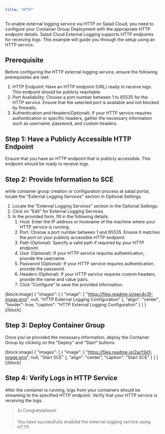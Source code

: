 ```yaml
---
title: "HTTP"
---
```


To enable external logging service via HTTP on Salad Cloud, you need to configure your Container Group Deployment with the appropriate HTTP endpoint details. Salad Cloud External Logging supports HTTP endpoints for receiving logs. This example will guide you through the setup using an HTTP service.

## Prerequisite

Before configuring the HTTP external logging service, ensure the following prerequisites are met:

1. HTTP Endpoint: Have an HTTP endpoint (URL) ready to receive logs. This endpoint should be publicly reachable.
2. Port Availability: Choose a port number between 1 to 65535 for the HTTP service. Ensure that the selected port is available and not blocked by firewalls.
3. Authentication and Headers(Optional): If your HTTP service requires authentication or specific headers, gather the necessary information such as username, password, and custom headers.

## Step 1: Have a Publicly Accessible HTTP Endpoint

Ensure that you have an HTTP endpoint that is publicly accessible. This endpoint should be ready to receive logs.

## Step 2: Provide Information to SCE

while container group creation or configuration process at salad portal, locate the "External Logging Services" section in Optional Settings.

1. Locate the "External Logging Services" section in the Optional Settings.
2. Click on “Edit” for External Logging Services.
3. In the provided form, fill in the following details:
   1. Host: Enter the IP address or hostname of the machine where your HTTP service is running.
   2. Port: Choose a port number between 1 and 65535. Ensure it matches the port on your publicly accessible HTTP endpoint.
   3. Path (Optional): Specify a valid path if required by your HTTP endpoint.
   4. User (Optional): If your HTTP service requires authentication, provide the username.
   5. Password (Optional): If your HTTP service requires authentication, provide the password.
   6. Headers (Optional): If your HTTP service requires custom headers, provide the name and value pairs.
   7. Click “Configure” to save the provided information.

[block:image]
{
"images": [
{
"image": [
"https://files.readme.io/eec4c3f-image.png",
null,
"HTTP External Logging Configuration"
],
"align": "center",
"border": true,
"caption": "HTTP External Logging Configuration"
}
]
}
[/block]

## Step 3: Deploy Container Group

Once you've provided the necessary information, deploy the Container Group by clicking on the “Deploy” and "Start" buttons.

[block:image]
{
"images": [
{
"image": [
"https://files.readme.io/2acf3d1-image.png",
null,
"Start SCE"
],
"align": "center",
"caption": "Start SCE"
}
]
}
[/block]

## Step 4: Verify Logs in HTTP Service

After the container is running, logs from your containers should be streaming to the specified HTTP endpoint. Verify that your HTTP service is receiving the logs.

> 👍 Congratulations!
>
> You have successfully enabled the external logging service using HTTP.

